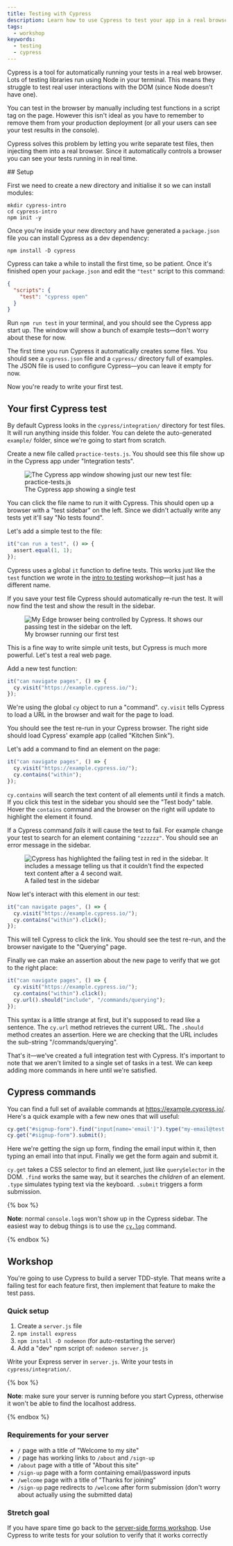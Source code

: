 ```yaml
---
title: Testing with Cypress
description: Learn how to use Cypress to test your app in a real browser
tags:
  - workshop
keywords:
  - testing
  - cypress
---
```


Cypress is a tool for automatically running your tests in a real web browser. Lots of testing libraries run using Node in your terminal. This means they struggle to test real user interactions with the DOM (since Node doesn't have one).

You can test in the browser by manually including test functions in a script tag on the page. However this isn't ideal as you have to remember to remove them from your production deployment (or all your users can see your test results in the console).

Cypress solves this problem by letting you write separate test files, then injecting them into a real browser. Since it automatically controls a browser you can see your tests running in in real time.

## Setup

First we need to create a new directory and initialise it so we can install modules:

```shell
mkdir cypress-intro
cd cypress-intro
npm init -y
```

Once you're inside your new directory and have generated a `package.json` file you can install Cypress as a dev dependency:

```shell
npm install -D cypress
```

Cypress can take a while to install the first time, so be patient. Once it's finished open your `package.json` and edit the `"test"` script to this command:

```json
{
  "scripts": {
    "test": "cypress open"
  }
}
```

Run `npm run test` in your terminal, and you should see the Cypress app start up. The window will show a bunch of example tests—don't worry about these for now.

The first time you run Cypress it automatically creates some files. You should see a `cypress.json` file and a `cypress/` directory full of examples. The JSON file is used to configure Cypress—you can leave it empty for now.

Now you're ready to write your first test.

## Your first Cypress test

By default Cypress looks in the `cypress/integration/` directory for test files. It will run anything inside this folder. You can delete the auto-generated `example/` folder, since we're going to start from scratch.

Create a new file called `practice-tests.js`. You should see this file show up in the Cypress app under "Integration tests".

<figure>
  <img src="images/cypress-start.png" alt="The Cypress app window showing just our new test file: practice-tests.js">
  <figcaption>The Cypress app showing a single test</figcaption>
</figure>

You can click the file name to run it with Cypress. This should open up a browser with a "test sidebar" on the left. Since we didn't actually write any tests yet it'll say "No tests found".

Let's add a simple test to the file:

```js
it("can run a test", () => {
  assert.equal(1, 1);
});
```

Cypress uses a global `it` function to define tests. This works just like the `test` function we wrote in the [intro to testing](/workshops/learn-testing/) workshop—it just has a different name.

If you save your test file Cypress should automatically re-run the test. It will now find the test and show the result in the sidebar.

<figure>
  <img src="images/cypress-first-test.png" alt="My Edge browser being controlled by Cypress. It shows our passing test in the sidebar on the left.">
  <figcaption>My browser running our first test</figcaption>
</figure>

This is a fine way to write simple unit tests, but Cypress is much more powerful. Let's test a real web page.

Add a new test function:

```js
it("can navigate pages", () => {
  cy.visit("https://example.cypress.io/");
});
```

We're using the global `cy` object to run a "command". `cy.visit` tells Cypress to load a URL in the browser and wait for the page to load.

You should see the test re-run in your Cypress browser. The right side should load Cypress' example app (called "Kitchen Sink").

Let's add a command to find an element on the page:

```js
it("can navigate pages", () => {
  cy.visit("https://example.cypress.io/");
  cy.contains("within");
});
```

`cy.contains` will search the text content of all elements until it finds a match. If you click this test in the sidebar you should see the "Test body" table. Hover the `contains` command and the browser on the right will update to highlight the element it found.

If a Cypress command _fails_ it will cause the test to fail. For example change your test to search for an element containing `"zzzzzz"`. You should see an error message in the sidebar.

<figure>
  <img src="images/failed-test.png" alt="Cypress has highlighted the failing test in red in the sidebar. It includes a message telling us that it couldn't find the expected text content after a 4 second wait.">
  <figcaption>A failed test in the sidebar</figcaption>
</figure>

Now let's interact with this element in our test:

```js
it("can navigate pages", () => {
  cy.visit("https://example.cypress.io/");
  cy.contains("within").click();
});
```

This will tell Cypress to click the link. You should see the test re-run, and the browser navigate to the "Querying" page.

Finally we can make an assertion about the new page to verify that we got to the right place:

```js
it("can navigate pages", () => {
  cy.visit("https://example.cypress.io/");
  cy.contains("within").click();
  cy.url().should("include", "/commands/querying");
});
```

This syntax is a little strange at first, but it's supposed to read like a sentence. The `cy.url` method retrieves the current URL. The `.should` method creates an assertion. Here we are checking that the URL includes the sub-string "/commands/querying".

That's it—we've created a full integration test with Cypress. It's important to note that we aren't limited to a single set of tasks in a test. We can keep adding more commands in here until we're satisfied.

## Cypress commands

You can find a full set of available commands at https://example.cypress.io/. Here's a quick example with a few new ones that will useful:

```js
cy.get("#signup-form").find("input[name='email']").type("my-email@test.com");
cy.get("#signup-form").submit();
```

Here we're getting the sign up form, finding the email input within it, then typing an email into that input. Finally we get the form again and submit it.

`cy.get` takes a CSS selector to find an element, just like `querySelector` in the DOM. `.find` works the same way, but it searches the _children_ of an element. `.type` simulates typing text via the keyboard. `.submit` triggers a form submission.

{% box %}

**Note**: normal `console.log`s won't show up in the Cypress sidebar. The easiest way to debug things is to use the [`cy.log`](https://docs.cypress.io/api/commands/log) command.

{% endbox %}

## Workshop

You're going to use Cypress to build a server TDD-style. That means write a failing test for each feature first, then implement that feature to make the test pass.

### Quick setup

1. Create a `server.js` file
1. `npm install express`
1. `npm install -D nodemon` (for auto-restarting the server)
1. Add a "dev" npm script of: `nodemon server.js`

Write your Express server in `server.js`. Write your tests in `cypress/integration/`.

{% box %}

**Note**: make sure your server is running before you start Cypress, otherwise it won't be able to find the localhost address.

{% endbox %}

### Requirements for your server

- `/` page with a title of "Welcome to my site"
- `/` page has working links to `/about` and `/sign-up`
- `/about` page with a title of "About this site"
- `/sign-up` page with a form containing email/password inputs
- `/welcome` page with a title of "Thanks for joining"
- `/sign-up` page redirects to `/welcome` after form submission (don't worry about actually using the submitted data)

### Stretch goal

If you have spare time go back to the [server-side forms workshop](/workshops/server-side-forms/). Use Cypress to write tests for your solution to verify that it works correctly
